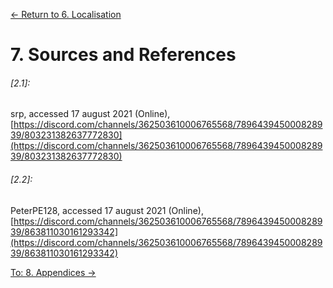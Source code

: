 [← Return to 6. Localisation](./6.-localisation.md)

# 7. Sources and References

###### [2.1]:
srp, accessed 17 august 2021 (Online), [https://discord.com/channels/362503610006765568/789643945000828939/803231382637772830](https://discord.com/channels/362503610006765568/789643945000828939/803231382637772830)

###### [2.2]:
PeterPE128, accessed 17 august 2021 (Online), [https://discord.com/channels/362503610006765568/789643945000828939/863811030161293342](https://discord.com/channels/362503610006765568/789643945000828939/863811030161293342)

[To: 8. Appendices →](./8.-appendices.md)
